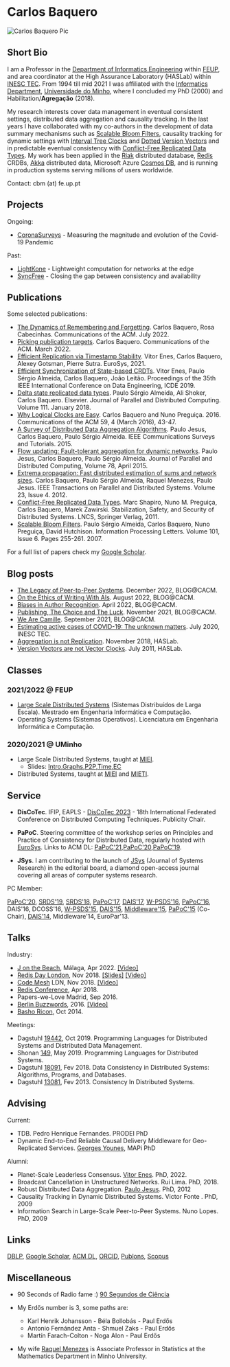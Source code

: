 # Carlos Baquero

![Carlos Baquero Pic](https://cbaquero.github.io/web/cbmsquare.jpg)

## Short Bio

I am a Professor in the [Department of Informatics Engineering](https://dei.fe.up.pt/en/home-page/) within [FEUP](https://sigarra.up.pt/feup/en/web_page.inicial), and area coordinator at the High Assurance Laboratory (HASLab) within [INESC TEC](http://www.inestec.pt).
From 1994 till mid 2021 I was affiliated with the [Informatics Department](https://di.uminho.pt), [Universidade do Minho](http://www.uminho.pt), where I concluded my PhD (2000) and Habilitation/**Agregação** (2018).

My research interests cover data management in eventual consistent settings, distributed data aggregation and causality tracking. In the last years I have collaborated with my co-authors in the development of data summary mechanisms such as [Scalable Bloom Filters](https://scholar.google.com/citations?view_op=view_citation&hl=en&user=NAUDTpMAAAAJ&citation_for_view=NAUDTpMAAAAJ:u-x6o8ySG0sC), causality tracking for dynamic settings with [Interval Tree Clocks](https://scholar.google.com/citations?view_op=view_citation&hl=en&user=NAUDTpMAAAAJ&citation_for_view=NAUDTpMAAAAJ:MXK_kJrjxJIC) and [Dotted Version Vectors](https://scholar.google.com/citations?view_op=view_citation&hl=en&user=NAUDTpMAAAAJ&sortby=pubdate&citation_for_view=NAUDTpMAAAAJ:rFyVMFCKTwsC) and in predictable eventual consistency with [Conflict-Free Replicated Data Types](https://scholar.google.com/citations?view_op=view_citation&hl=en&user=NAUDTpMAAAAJ&citation_for_view=NAUDTpMAAAAJ:M3ejUd6NZC8C). My work has been applied in the [Riak](https://www.infoq.com/news/2014/09/basho-riak-2.0) distributed database, [Redis](https://docs.redislabs.com/latest/rs/references/developing-for-active-active/) CRDBs, [Akka](https://doc.akka.io/docs/akka/current/typed/distributed-data.html) distributed data, Microsoft Azure [Cosmos DB](https://azure.microsoft.com/en-in/blog/azure-cosmos-db-pushing-the-frontier-of-globally-distributed-databases/), and is running in production systems serving millions of users worldwide.

Contact: cbm (at) fe.up.pt

## Projects

Ongoing:

* [CoronaSurveys](https://coronasurveys.org) - Measuring the magnitude and evolution of the Covid-19 Pandemic

Past:

* [LightKone](https://www.lightkone.eu) - Lightweight computation for networks at the edge
* [SyncFree](https://pages.lip6.fr/syncfree/index.html) -  Closing the gap between consistency and availability

## Publications

Some selected publications:

* [The Dynamics of Remembering and Forgetting](https://dl.acm.org/doi/10.1145/3535190). Carlos Baquero, Rosa Cabecinhas. Communications of the ACM. July 2022.
* [Picking publication targets](https://dl.acm.org/doi/10.1145/3510545). Carlos Baquero. Communications of the ACM. March 2022.
* [Efficient Replication via Timestamp Stability](https://doi.org/10.1145/3447786.3456236). Vitor Enes, Carlos Baquero, Alexey Gotsman, Pierre Sutra. EuroSys, 2021.
* [Efficient Synchronization of State-based CRDTs](https://doi.org/10.1109/ICDE.2019.00022). Vitor Enes, Paulo Sérgio Almeida, Carlos Baquero, João Leitão. Proceedings of the 35th IEEE International Conference on Data Engineering, ICDE 2019.
* [Delta state replicated data types](https://doi.org/10.1016/j.jpdc.2017.08.003). Paulo Sérgio Almeida, Ali Shoker, Carlos Baquero. Elsevier. Journal of Parallel and Distributed Computing. Volume 111. January 2018.
* [Why Logical Clocks are Easy](https://doi.org/10.1145/2890782). Carlos Baquero and Nuno Preguiça. 2016. Communications of the ACM 59, 4 (March 2016), 43-47.
* [A Survey of Distributed Data Aggregation Algorithms](https://doi.org/10.1109/COMST.2014.2354398). Paulo Jesus, Carlos Baquero, Paulo Sérgio Almeida. IEEE Communications Surveys and Tutorials. 2015.
* [Flow updating: Fault-tolerant aggregation for dynamic networks](https://doi.org/10.1016/j.jpdc.2015.02.003). Paulo Jesus, Carlos Baquero, Paulo Sérgio Almeida. Journal of Parallel and Distributed Computing, Volume 78, April 2015.
* [Extrema propagation: Fast distributed estimation of sums and network sizes](https://doi.org/10.1109/TPDS.2011.209). Carlos Baquero, Paulo Sérgio Almeida, Raquel Menezes, Paulo Jesus. IEEE Transactions on Parallel and Distributed Systems. Volume 23, Issue 4. 2012.
* [Conflict-Free Replicated Data Types](https://doi.org/10.1007/978-3-642-24550-3_29). Marc Shapiro, Nuno M. Preguiça, Carlos Baquero, Marek Zawirski. Stabilization, Safety, and Security of Distributed Systems. LNCS, Springer Verlag, 2011.
* [Scalable Bloom Filters](https://doi.org/10.1016/j.ipl.2006.10.007). Paulo Sérgio Almeida, Carlos Baquero, Nuno Preguiça, David Hutchison. Information Processing Letters. Volume 101, Issue 6. Pages 255-261. 2007.

For a full list of papers check my [Google Scholar](https://scholar.google.com/citations?user=NAUDTpMAAAAJ&hl=en).

## Blog posts

* [The Legacy of Peer-to-Peer Systems](https://cacm.acm.org/blogs/blog-cacm/267236-the-legacy-of-peer-to-peer-systems/fulltext). December 2022, BLOG@CACM.
* [On the Ethics of Writing With AIs](https://cacm.acm.org/blogs/blog-cacm/263291-on-the-ethics-of-writing-with-ais/fulltext). August 2022, BLOG@CACM.
* [Biases in Author Recognition](https://cacm.acm.org/blogs/blog-cacm/259718-biases-in-author-recognition/fulltext). April 2022, BLOG@CACM.
* [Publishing, The Choice and The Luck](https://cacm.acm.org/blogs/blog-cacm/256994-publishing-the-choice-and-the-luck/fulltext). November 2021, BLOG@CACM.
* [We Are Camille](https://cacm.acm.org/blogs/blog-cacm/255648-we-are-camille/fulltext). September 2021, BLOG@CACM.
* [Estimating active cases of COVID-19: The unknown matters](https://inesctec.medium.com/estimating-active-cases-of-covid-19-the-unknown-matters-602c3ef952bb). July 2020, INESC TEC.
* [Aggregation is not Replication](https://haslab.wordpress.com/2018/11/23/aggregation-is-not-replication/). November 2018, HASLab.
* [Version Vectors are not Vector Clocks](https://haslab.wordpress.com/2011/07/08/version-vectors-are-not-vector-clocks/). July 2011, HASLab.


## Classes

### 2021/2022 @ FEUP

* [Large Scale Distributed Systems](https://sigarra.up.pt/feup/pt/ucurr_geral.ficha_uc_view?pv_ocorrencia_id=486245) (Sistemas Distribuídos de Larga Escala). Mestrado em Engenharia Informática e Computação.
* Operating Systems (Sistemas Operativos). Licenciatura em Engenharia Informática e Computação.

### 2020/2021 @ UMinho

* Large Scale Distributed Systems, taught at [MIEI](https://miei.di.uminho.pt). 
  * Slides: [Intro](https://cbaquero.github.io/web/pdf/SDLintro2021.pdf),[Graphs](https://cbaquero.github.io/web/pdf/SDLgraphs2021.pdf),[P2P](https://cbaquero.github.io/web/pdf/SDLp2p2021.pdf),[Time](https://cbaquero.github.io/web/pdf/SDLtime2021.pdf),[EC](https://cbaquero.github.io/web/pdf/SDLec2021.pdf)
* Distributed Systems, taught at [MIEI](https://miei.di.uminho.pt) and [MIETI](http://mieti.eng.uminho.pt).

## Service 

* **DisCoTec**. IFIP, EAPLS - [DisCoTec 2023](https://www.discotec.org/2023/) - 18th International Federated Conference on Distributed Computing Techniques. Publicity Chair.

* **PaPoC**. Steering committee of the workshop series on Principles and Practice of Consistency for Distributed Data, regularly hosted with [EuroSys](http://www.eurosys.org). Links to ACM DL: [PaPoC'21](https://dl.acm.org/doi/proceedings/10.1145/3447865),[PaPoC'20](https://dl.acm.org/doi/proceedings/10.1145/3380787),[PaPoC'19](https://dl.acm.org/doi/proceedings/10.1145/3301419).

* **JSys**. I am contributing to the launch of [JSys](https://escholarship.org/uc/jsys/eb) (Journal of Systems Research) in the editorial board, a diamond open-access journal covering all areas of computer systems research.

PC Member:

[PaPoC'20](https://papoc-workshop.github.io/2020/), [SRDS'19](https://srds2019.projet.liris.cnrs.fr), [SRDS'18](http://www.lasid.ufba.br/srds2018/view/index.php), [PaPoC'17](https://software.imdea.org//Conferences/PAPOC17/), [DAIS'17](http://2017.discotec.org), [W-PSDS'16](https://wpsds.lsd.di.uminho.pt/2016/), [PaPoC'16](https://www2.ucsc.edu/papoc-2016/index.shtml), DAIS'16, DCOSS'16, [W-PSDS'15](https://wpsds.lsd.di.uminho.pt/2015/cfp.html), [DAIS'15](http://discotec2015.inria.fr/dais-2015-call-for-papers/), [Middleware'15](http://2015.middleware-conference.org), [PaPoC'15](http://papoc.di.uminho.pt) (Co-Chair), [DAIS'14](https://projects.ics.forth.gr/dais14/program.html), Middleware'14, EuroPar'13.

## Talks

Industry:

* [J on the Beach](https://www.jonthebeach.com), Málaga, Apr 2022. [[Video]](https://www.youtube.com/watch?v=UHKthksFBHA)
* [Redis Day London](https://redislabs.com/videos/redisday-london-2018/), Nov 2018. [[Slides]](https://www.slideshare.net/RedisLabs/redisday-london-2018-crdts-and-redis-from-sequential-to-concurrent-executions) [[Video]](https://www.youtube.com/watch?v=ZoMIzBM0nf4)
* [Code Mesh](https://codesync.global/conferences/code-mesh-2018/#Speakers) LDN, Nov 2018. [[Video]](https://www.youtube.com/watch?v=hw4agjz4240) 
* [Redis Conference](https://redislabs.com/videos/redisconf-2018/), Apr 2018. 
* Papers-we-Love Madrid, Sep 2016. 
* [Berlin Buzzwords](https://2016.berlinbuzzwords.de), 2016. [[Video]](https://www.youtube.com/embed/paHhOD5zI0w)
* [Basho Ricon](http://ricon.io/archive/2014/), Oct 2014.

Meetings: 

* Dagstuhl [19442](https://www.dagstuhl.de/en/program/calendar/semhp/?semnr=19442), Oct 2019. Programming Languages for Distributed Systems and Distributed Data Management.
* Shonan [149](https://shonan.nii.ac.jp/seminars/149/), May 2019. Programming Languages for Distributed Systems.
* Dagstuhl [18091](https://www.dagstuhl.de/en/program/calendar/semhp/?semnr=18091), Fev 2018. Data Consistency in Distributed Systems: Algorithms, Programs, and Databases.
* Dagstuhl [13081](https://www.dagstuhl.de/en/program/calendar/semhp/?semnr=13081), Fev 2013. Consistency In Distributed Systems.


## Advising

Current:

* TDB. Pedro Henrique Fernandes. PRODEI PhD
* Dynamic End-to-End Reliable Causal Delivery Middleware for Geo-Replicated Services. [Georges Younes](https://haslab.uminho.pt/gry/), MAPi PhD

Alumni:

* Planet-Scale Leaderless Consensus. [Vitor Enes](https://vitorenes.org). PhD, 2022.
* Broadcast Cancellation in Unstructured Networks. Rui Lima. PhD, 2018.
* Robust Distributed Data Aggregation. [Paulo Jesus](https://www.linkedin.com/in/paulo-jesus/). PhD, 2012
* Causality Tracking in Dynamic Distributed Systems. Victor Fonte . PhD, 2009
* Information Search in Large-Scale Peer-to-Peer Systems. Nuno Lopes. PhD, 2009


## Links

[DBLP](https://dblp.org/pid/42/2941.html), [Google Scholar](https://scholar.google.com/citations?user=NAUDTpMAAAAJ&hl=en), [ACM DL](https://dl.acm.org/profile/81100441005), [ORCID](https://orcid.org/0000-0002-3933-6850), [Publons](https://publons.com/researcher/2795888/carlos-baquero/), [Scopus](https://www.scopus.com/authid/detail.uri?authorId=56127073700)

## Miscellaneous

* 90 Seconds of Radio fame :) [90 Segundos de Ciência](https://www.rtp.pt/play/p2936/e517656/90-segundos-ciencia)
* My Erdős number is 3, some paths are:
  * Karl Henrik Johansson - Béla Bollobás - Paul Erdős
  * Antonio Fernández Anta - Shmuel Zaks - Paul Erdős
  * Martín Farach-Colton - Noga Alon - Paul Erdős

* My wife [Raquel Menezes](http://w3.math.uminho.pt/~rmenezes/) is Associate Professor in Statistics at the Mathematics Department in Minho University.

